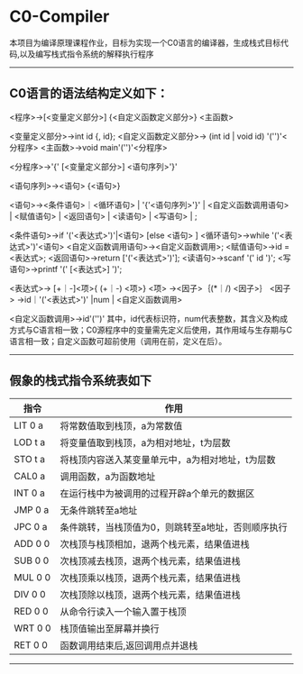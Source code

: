 # C0-Compiler
本项目为编译原理课程作业，目标为实现一个C0语言的编译器，生成栈式目标代码,以及编写栈式指令系统的解释执行程序
***
## C0语言的语法结构定义如下：
<程序>->[<变量定义部分>] {<自定义函数定义部分>} <主函数>

<变量定义部分>->int id {, id};
<自定义函数定义部分>-> (int id | void id) '('')'<分程序>
<主函数>->void main'('')'<分程序>

<分程序>->'{' [<变量定义部分>] <语句序列>'}'

<语句序列>-><语句> {<语句>}

<语句>-><条件语句>｜<循环语句> | '{'<语句序列>'}' | <自定义函数调用语句>
| <赋值语句> | <返回语句> | <读语句> | <写语句> | ;

<条件语句>->if '('<表达式>')'|<语句> [else <语句> ]
<循环语句>->while '('<表达式>')'<语句>
<自定义函数调用语句>-><自定义函数调用>;
<赋值语句>->id = <表达式>;
<返回语句>->return ['('<表达式>')'];
<读语句>->scanf '(' id ')';
<写语句>->printf '(' [<表达式>] ')';

<表达式>-> [+｜-]<项>{ (+｜-) <项>} 
<项> -><因子>｛(*｜/) <因子>｝
<因子> ->id｜'('<表达式>')' |num | <自定义函数调用>

<自定义函数调用>->id'('')'
其中，id代表标识符，num代表整数，其含义及构成方式与C语言相一致；C0源程序中的变量需先定义后使用，其作用域与生存期与C语言相一致；自定义函数可超前使用（调用在前，定义在后）。
***
## 假象的栈式指令系统表如下
指令|作用
-|-
LIT 0 a	| 将常数值取到栈顶，a为常数值
LOD t a	| 将变量值取到栈顶，a为相对地址，t为层数
STO t a	| 将栈顶内容送入某变量单元中，a为相对地址，t为层数
CAL0 a	| 调用函数，a为函数地址
INT 0 a	| 在运行栈中为被调用的过程开辟a个单元的数据区
JMP 0 a	| 无条件跳转至a地址
JPC 0 a	| 条件跳转，当栈顶值为0，则跳转至a地址，否则顺序执行
ADD 0 0	| 次栈顶与栈顶相加，退两个栈元素，结果值进栈
SUB 0 0	| 次栈顶减去栈顶，退两个栈元素，结果值进栈
MUL 0 0	| 次栈顶乘以栈顶，退两个栈元素，结果值进栈
DIV 0 0	| 次栈顶除以栈顶，退两个栈元素，结果值进栈
RED 0 0	| 从命令行读入一个输入置于栈顶
WRT 0 0	| 栈顶值输出至屏幕并换行
RET 0 0	| 函数调用结束后,返回调用点并退栈
***